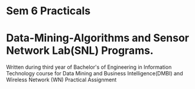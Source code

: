 # Sem 6 Practicals

# Data-Mining-Algorithms and Sensor Network Lab(SNL) Programs.


Written during third year of Bachelor's of Engineering in Information Technology course for Data Mining and Business Intelligence(DMBI) and Wireless Network (WN) Practical Assignment
